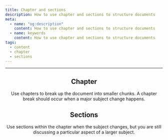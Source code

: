 ```yaml
---
title: Chapter and sections
description: How to use chapter and sections to structure documents
meta:
  - name: "og:description"
    content: How to use chapter and sections to structure documents
  - name: keywords
    content: How to use chapter and sections to structure documents
tags:
  - content
  - chapter
  - sections
---
```


<Header/>

---

## Chapter

Use chapters to break up the document into smaller chunks.
A chapter break should occur when a major subject change happens.

## Sections

Use sections within the chapter when the subject changes, but you are still discussing a particular aspect of a larger subject.



